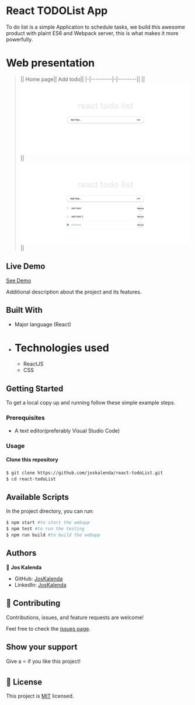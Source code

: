 # React TODOList App

To do list is a simple Application to schedule tasks, we build this awesome product with plaint ES6 and Webpack server, this is what makes it more powerfully.

# Web presentation

> || Home page|| Add todo|| 
> |-|---------|-|--------||
> || ![Screenshot1](./asset/react.png) || ![Screenshot1](./asset/todo.png) ||

## Live Demo

[See Demo]()


Additional description about the project and its features.

## Built With

- Major language (React)

- # Technologies used
    - ReactJS
    - CSS

## Getting Started

To get a local copy up and running follow these simple example steps.

### Prerequisites
 - A text editor(preferably Visual Studio Code)

### Usage
#### Clone this repository

```bash
$ git clone https://github.com/joskalenda/react-todoList.git
$ cd react-todoList
```
## Available Scripts

In the project directory, you can run:

```bash
$ npm start #to start the webapp
$ npm test #to run the testing 
$ npm run build #to build the webapp
```

## Authors

👤 **Jos Kalenda**

- GitHub: [JosKalenda](https://github.com/joskalenda)
- LinkedIn: [JosKalenda](https://linkedin.com/in/joskalenda)

## 🤝 Contributing

Contributions, issues, and feature requests are welcome!

Feel free to check the [issues page](https://github.com/joskalenda/math-magicians/issues).

## Show your support

Give a ⭐️ if you like this project!

## 📝 License

This project is [MIT](https://opensource.org/licenses/MIT) licensed.